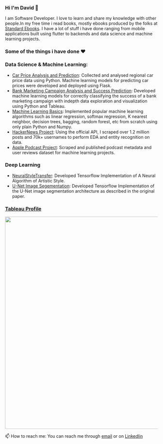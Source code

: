 
 ### Hi I'm David :wave:

 
I am Software Developer.
I love to learn and share my knowledge with other people.In my free time i read books, mostly ebooks produced by the folks at [Standard Ebooks]('https://standardebooks.org/'). I have a lot of stuff i have done ranging from mobile applications built using flutter to backends and data science and machine learning projects.


### Some of the things i have done :heart:  


 ### Data Science & Machine Learning:  

- [Car Price Analysis and Prediction](https://github.com/david-adewoyin/Car_Price_Analysis_and_Prediction): Collected and analysed regional car price data using Python. Machine learning models for predicting car prices were developed and deployed using Flask.
- [Bank Marketing Campaign Analysis and Success Prediction](https://github.com/david-adewoyin/bank_marketing_success_prediction): Developed machine learning models for correctly classifying the success of a bank marketing campaign with indepth data exploration and visualization using Python and Tableau. 
- [Machine Learning Basics](https://github.com/david-adewoyin/machine_learning_basics): Implemented  popular machine learning algorithms such as linear regression, softmax regression, K nearest neighbor, decision trees, bagging, random forest, etc from scratch using only plain Python and Numpy.
- [HackerNews Project](https://github.com/david-adewoyin/HackerNews): Using the official API, I scraped over 1.2 million posts and 70k+ usernames to perform EDA and entity recognition on data.
- [Apple Podcast Project](https://github.com/david-adewoyin/apple_podcasts): Scraped and published podcast metadata and user reviews dataset for machine learning projects. 


### Deep Learning
- [NeuralStyleTransfer](https://github.com/david-adewoyin/NeuralStyleTransfer): Developed Tensorflow Implementation of A Neural Algorithm of Artistic Style.
- [U-Net Image Segementation](https://github.com/david-adewoyin/UNet): Developed Tensorflow Implementation of the U-Net image segmentation architecture as described in the original paper.

### [Tableau Profile](https://public.tableau.com/app/profile/david.adewoyin)
<img src="https://user-images.githubusercontent.com/57121852/213937143-2f2a2748-65d3-4525-9a0e-ad629e869957.png" width='700px'>


:mailbox: How to reach me: You can reach me through [email]('mailto:davyadewoyin@gmail.com') or on [Linkedlin](https://www.linkedin.com/in/davyadewoyin/) 

<!--
**david-adewoyin/david-adewoyin** is a ✨ _special_ ✨ repository because its `README.md` (this file) appears on your GitHub profile.

Here are some ideas to get you started:

- 🔭 I’m currently working on ...
- 🌱 I’m currently learning ...
- 👯 I’m looking to collaborate on ...
- 🤔 I’m looking for help with ...
- 💬 Ask me about ...
- 📫 How to reach me: ...
- 😄 Pronouns: ...
- ⚡ Fun fact: ...
-->
